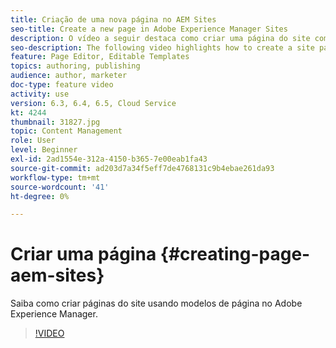 ```yaml
---
title: Criação de uma nova página no AEM Sites
seo-title: Create a new page in Adobe Experience Manager Sites
description: O vídeo a seguir destaca como criar uma página do site com base em um modelo no Adobe Experience Manager.
seo-description: The following video highlights how to create a site page based on a template in Adobe Experience Manager.
feature: Page Editor, Editable Templates
topics: authoring, publishing
audience: author, marketer
doc-type: feature video
activity: use
version: 6.3, 6.4, 6.5, Cloud Service
kt: 4244
thumbnail: 31827.jpg
topic: Content Management
role: User
level: Beginner
exl-id: 2ad1554e-312a-4150-b365-7e00eab1fa43
source-git-commit: ad203d7a34f5eff7de4768131c9b4ebae261da93
workflow-type: tm+mt
source-wordcount: '41'
ht-degree: 0%

---
```


# Criar uma página {#creating-page-aem-sites}

Saiba como criar páginas do site usando modelos de página no Adobe Experience Manager.

>[!VIDEO](https://video.tv.adobe.com/v/31827?quality=12&learn=on)
